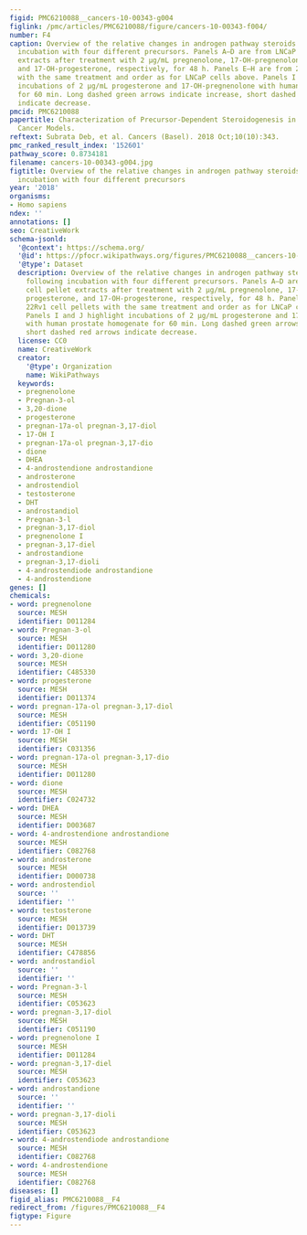 ```yaml
---
figid: PMC6210088__cancers-10-00343-g004
figlink: /pmc/articles/PMC6210088/figure/cancers-10-00343-f004/
number: F4
caption: Overview of the relative changes in androgen pathway steroids in vitro following
  incubation with four different precursors. Panels A–D are from LNCaP cell pellet
  extracts after treatment with 2 μg/mL pregnenolone, 17-OH-pregnenolone, progesterone,
  and 17-OH-progesterone, respectively, for 48 h. Panels E–H are from 22Rv1 cell pellets
  with the same treatment and order as for LNCaP cells above. Panels I and J highlight
  incubations of 2 μg/mL progesterone and 17-OH-pregnenolone with human prostate homogenate
  for 60 min. Long dashed green arrows indicate increase, short dashed red arrows
  indicate decrease.
pmcid: PMC6210088
papertitle: Characterization of Precursor-Dependent Steroidogenesis in Human Prostate
  Cancer Models.
reftext: Subrata Deb, et al. Cancers (Basel). 2018 Oct;10(10):343.
pmc_ranked_result_index: '152601'
pathway_score: 0.8734181
filename: cancers-10-00343-g004.jpg
figtitle: Overview of the relative changes in androgen pathway steroids in vitro following
  incubation with four different precursors
year: '2018'
organisms:
- Homo sapiens
ndex: ''
annotations: []
seo: CreativeWork
schema-jsonld:
  '@context': https://schema.org/
  '@id': https://pfocr.wikipathways.org/figures/PMC6210088__cancers-10-00343-g004.html
  '@type': Dataset
  description: Overview of the relative changes in androgen pathway steroids in vitro
    following incubation with four different precursors. Panels A–D are from LNCaP
    cell pellet extracts after treatment with 2 μg/mL pregnenolone, 17-OH-pregnenolone,
    progesterone, and 17-OH-progesterone, respectively, for 48 h. Panels E–H are from
    22Rv1 cell pellets with the same treatment and order as for LNCaP cells above.
    Panels I and J highlight incubations of 2 μg/mL progesterone and 17-OH-pregnenolone
    with human prostate homogenate for 60 min. Long dashed green arrows indicate increase,
    short dashed red arrows indicate decrease.
  license: CC0
  name: CreativeWork
  creator:
    '@type': Organization
    name: WikiPathways
  keywords:
  - pregnenolone
  - Pregnan-3-ol
  - 3,20-dione
  - progesterone
  - pregnan-17a-ol pregnan-3,17-diol
  - 17-OH I
  - pregnan-17a-ol pregnan-3,17-dio
  - dione
  - DHEA
  - 4-androstendione androstandione
  - androsterone
  - androstendiol
  - testosterone
  - DHT
  - androstandiol
  - Pregnan-3-l
  - pregnan-3,17-diol
  - pregnenolone I
  - pregnan-3,17-diel
  - androstandione
  - pregnan-3,17-dioli
  - 4-androstendiode androstandione
  - 4-androstendione
genes: []
chemicals:
- word: pregnenolone
  source: MESH
  identifier: D011284
- word: Pregnan-3-ol
  source: MESH
  identifier: D011280
- word: 3,20-dione
  source: MESH
  identifier: C485330
- word: progesterone
  source: MESH
  identifier: D011374
- word: pregnan-17a-ol pregnan-3,17-diol
  source: MESH
  identifier: C051190
- word: 17-OH I
  source: MESH
  identifier: C031356
- word: pregnan-17a-ol pregnan-3,17-dio
  source: MESH
  identifier: D011280
- word: dione
  source: MESH
  identifier: C024732
- word: DHEA
  source: MESH
  identifier: D003687
- word: 4-androstendione androstandione
  source: MESH
  identifier: C082768
- word: androsterone
  source: MESH
  identifier: D000738
- word: androstendiol
  source: ''
  identifier: ''
- word: testosterone
  source: MESH
  identifier: D013739
- word: DHT
  source: MESH
  identifier: C478856
- word: androstandiol
  source: ''
  identifier: ''
- word: Pregnan-3-l
  source: MESH
  identifier: C053623
- word: pregnan-3,17-diol
  source: MESH
  identifier: C051190
- word: pregnenolone I
  source: MESH
  identifier: D011284
- word: pregnan-3,17-diel
  source: MESH
  identifier: C053623
- word: androstandione
  source: ''
  identifier: ''
- word: pregnan-3,17-dioli
  source: MESH
  identifier: C053623
- word: 4-androstendiode androstandione
  source: MESH
  identifier: C082768
- word: 4-androstendione
  source: MESH
  identifier: C082768
diseases: []
figid_alias: PMC6210088__F4
redirect_from: /figures/PMC6210088__F4
figtype: Figure
---
```

